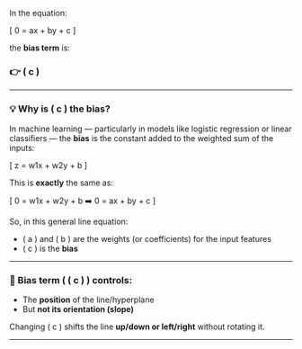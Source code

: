 In the equation:

\[
0 = ax + by + c
\]

the **bias term** is:

### 👉 \( c \)

---

### 💡 Why is \( c \) the bias?

In machine learning — particularly in models like logistic regression or linear classifiers — the **bias** is the constant added to the weighted sum of the inputs:

\[
z = w1x + w2y + b
\]

This is **exactly** the same as:

\[
0 = w1x + w2y + b
:arrow_right: 0 = ax + by + c
\]

So, in this general line equation:
- \( a \) and \( b \) are the weights (or coefficients) for the input features
- \( c \) is the **bias**

---

### 🧠 Bias term ( \( c \) ) controls:
- The **position** of the line/hyperplane
- But **not its orientation (slope)**

Changing \( c \) shifts the line **up/down or left/right** without rotating it.

---

